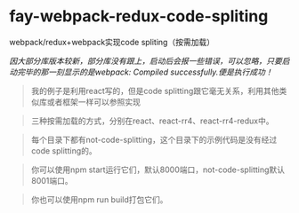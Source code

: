 # fay-webpack-redux-code-spliting
webpack/redux+webpack实现code spliting（按需加载）

_因大部分库版本较新，部分库没有跟上，启动后会报一些错误，可以忽略，只要启动完毕的那一刻显示的是webpack: Compiled successfully.便是执行成功！_
> 我的例子是利用react写的，但是code splitting跟它毫无关系，利用其他类似库或者框架一样可以参照实现

> 三种按需加载的方式，分别在react、react-rr4、react-rr4-redux中。

> 每个目录下都有not-code-splitting，这个目录下的示例代码是没有经过code splitting的。

> 你可以使用npm start运行它们，默认8000端口，not-code-splitting默认8001端口。

> 你也可以使用npm run build打包它们。
